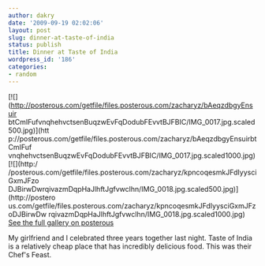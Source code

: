 ```yaml
---
author: dakry
date: '2009-09-19 02:02:06'
layout: post
slug: dinner-at-taste-of-india
status: publish
title: Dinner at Taste of India
wordpress_id: '186'
categories:
- random
---
```


[![](http://posterous.com/getfile/files.posterous.com/zacharyz/bAeqzdbgyEnsuir
btCmIFufvnqhehvctsenBuqzwEvFqDodubFEvvtBJFBIC/IMG_0017.jpg.scaled500.jpg)](htt
p://posterous.com/getfile/files.posterous.com/zacharyz/bAeqzdbgyEnsuirbtCmIFuf
vnqhehvctsenBuqzwEvFqDodubFEvvtBJFBIC/IMG_0017.jpg.scaled1000.jpg) [![](http:/
/posterous.com/getfile/files.posterous.com/zacharyz/kpncoqesmkJFdIyysciGxmJFzo
DJBirwDwrqivazmDqpHaJlhftJgfvwclhn/IMG_0018.jpg.scaled500.jpg)](http://postero
us.com/getfile/files.posterous.com/zacharyz/kpncoqesmkJFdIyysciGxmJFzoDJBirwDw
rqivazmDqpHaJlhftJgfvwclhn/IMG_0018.jpg.scaled1000.jpg) [See the full gallery
on posterous](http://blog.zadell.com/dinner-a-taste-of-india)

My girlfriend and I celebrated three years together last night. Taste of India
is a relatively cheap place that has incredibly delicious food. This was their
Chef's Feast.

